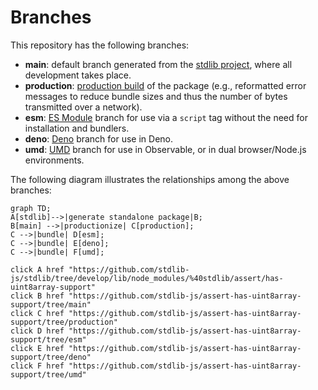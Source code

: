 <!--

@license Apache-2.0

Copyright (c) 2022 The Stdlib Authors.

Licensed under the Apache License, Version 2.0 (the "License");
you may not use this file except in compliance with the License.
You may obtain a copy of the License at

    http://www.apache.org/licenses/LICENSE-2.0

Unless required by applicable law or agreed to in writing, software
distributed under the License is distributed on an "AS IS" BASIS,
WITHOUT WARRANTIES OR CONDITIONS OF ANY KIND, either express or implied.
See the License for the specific language governing permissions and
limitations under the License.

-->

# Branches

This repository has the following branches:

-   **main**: default branch generated from the [stdlib project][stdlib-url], where all development takes place.
-   **production**: [production build][production-url] of the package (e.g., reformatted error messages to reduce bundle sizes and thus the number of bytes transmitted over a network).
-   **esm**: [ES Module][esm-url] branch for use via a `script` tag without the need for installation and bundlers.
-   **deno**: [Deno][deno-url] branch for use in Deno.
-   **umd**: [UMD][umd-url] branch for use in Observable, or in dual browser/Node.js environments.

The following diagram illustrates the relationships among the above branches:

```mermaid
graph TD;
A[stdlib]-->|generate standalone package|B;
B[main] -->|productionize| C[production];
C -->|bundle| D[esm];
C -->|bundle| E[deno];
C -->|bundle| F[umd];

click A href "https://github.com/stdlib-js/stdlib/tree/develop/lib/node_modules/%40stdlib/assert/has-uint8array-support"
click B href "https://github.com/stdlib-js/assert-has-uint8array-support/tree/main"
click C href "https://github.com/stdlib-js/assert-has-uint8array-support/tree/production"
click D href "https://github.com/stdlib-js/assert-has-uint8array-support/tree/esm"
click E href "https://github.com/stdlib-js/assert-has-uint8array-support/tree/deno"
click F href "https://github.com/stdlib-js/assert-has-uint8array-support/tree/umd"
```

[stdlib-url]: https://github.com/stdlib-js/stdlib/tree/develop/lib/node_modules/%40stdlib/assert/has-uint8array-support
[production-url]: https://github.com/stdlib-js/assert-has-uint8array-support/tree/production
[deno-url]: https://github.com/stdlib-js/assert-has-uint8array-support/tree/deno
[umd-url]: https://github.com/stdlib-js/assert-has-uint8array-support/tree/umd
[esm-url]: https://github.com/stdlib-js/assert-has-uint8array-support/tree/esm